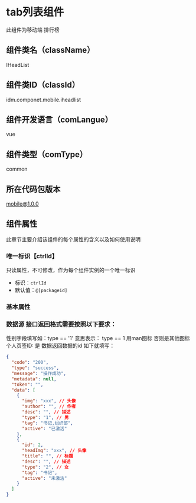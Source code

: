 # tab列表组件
此组件为移动端 排行榜

## 组件类名（className）
IHeadList

## 组件类ID（classId）
idm.componet.mobile.iheadlist

## 组件开发语言（comLangue）
vue

## 组件类型（comType）
common

## 所在代码包版本
mobile@1.0.0

## 组件属性

此章节主要介绍该组件的每个属性的含义以及如何使用说明

### 唯一标识【ctrlId】

只读属性，不可修改，作为每个组件实例的一个唯一标识
- 标识：`ctrlId`
- 默认值：`@[packageid]`

### 基本属性


### 数据源 接口返回格式需要按照以下要求：

性别字段填写如：type == '1'  意思表示： type == 1 用man图标 否则是其他图标
个人页签ID: 是 数据返回数据的id   如下就填写： 
```json
{
  "code": "200",
  "type": "success",
  "message": "操作成功",
  "metadata": null,
  "token": "",
  "data": [
    {
      "img": "xxx", // 头像
      "author": "", // 作者
      "desc": "", // 描述
      "type": "1", // 男
      "tag": "书记,组织部",
      "active": "已激活"
    },
    {
      "id": 2,
      "headImg": "xxx", // 头像
      "title": "", // 标题
      "desc": "", // 描述
      "type": "2", // 女
      "tag": "书记",
      "active": "未激活" 
    }
  ]
}

```
